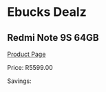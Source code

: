 
# Ebucks Dealz
## Redmi Note 9S 64GB
[Product Page](https://www.ebucks.com/web/shop/productSelected.do?prodId=1012939604&catId=714947548)

Price: R5599.00

Savings: 


	